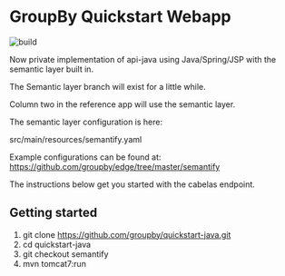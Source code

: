 GroupBy Quickstart Webapp
=========

![build](https://build.groupbyinc.com/app/rest/builds/buildType:id:JavaQuickStart_CommonReleaseDevelop/statusIcon)

Now private implementation of api-java using Java/Spring/JSP with the semantic layer built in.


The Semantic layer branch will exist for a little while.

Column two in the reference app will use the semantic layer.

The semantic layer configuration is here:

src/main/resources/semantify.yaml

Example configurations can be found at: https://github.com/groupby/edge/tree/master/semantify

The instructions below get you started with the cabelas endpoint.

Getting started
---

1. git clone https://github.com/groupby/quickstart-java.git
1. cd quickstart-java
1. git checkout semantify
1. mvn tomcat7:run
